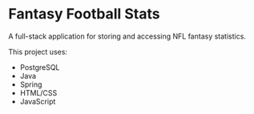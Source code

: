 # Fantasy Football Stats

A full-stack application for storing and accessing NFL fantasy statistics.

This project uses:
- PostgreSQL
- Java
- Spring
- HTML/CSS
- JavaScript
